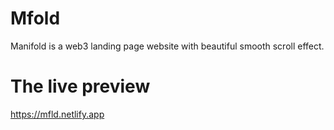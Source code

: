 # Mfold
 Manifold is a web3 landing page website with beautiful smooth scroll effect.

 # The live preview
 https://mfld.netlify.app

